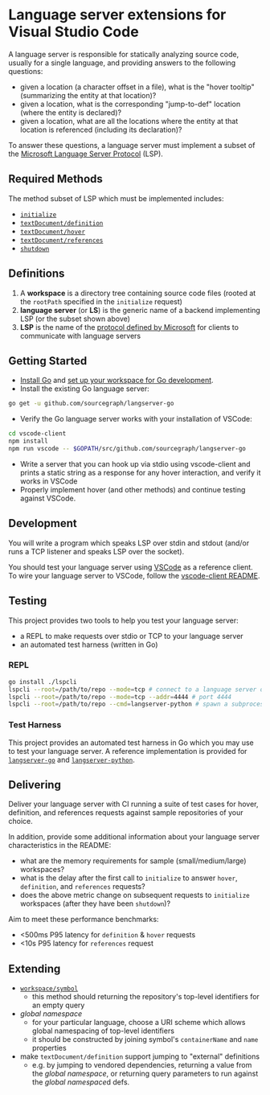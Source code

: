 # Language server extensions for Visual Studio Code

A language server is responsible for statically analyzing source code, usually for a single language,
and providing answers to the following questions:

* given a location (a character offset in a file), what is the "hover tooltip" (summarizing the entity at that location)?
* given a location, what is the corresponding "jump-to-def" location (where the entity is declared)?
* given a location, what are all the locations where the entity at that location is referenced (including its declaration)?

To answer these questions, a language server must implement a subset of the
[Microsoft Language Server Protocol](https://github.com/Microsoft/language-server-protocol) (LSP).

## Required Methods

The method subset of LSP which must be implemented includes:

* [`initialize`](https://github.com/Microsoft/language-server-protocol/blob/master/protocol.md#initialize-request)
* [`textDocument/definition`](https://github.com/Microsoft/language-server-protocol/blob/master/protocol.md#goto-definition-request)
* [`textDocument/hover`](https://github.com/Microsoft/language-server-protocol/blob/master/protocol.md#hover-request)
* [`textDocument/references`](https://github.com/Microsoft/language-server-protocol/blob/master/protocol.md#find-references-request)
* [`shutdown`](https://github.com/Microsoft/language-server-protocol/blob/master/protocol.md#shutdown-request)

## Definitions

1. A **workspace** is a directory tree containing source code files (rooted at the `rootPath` specified in the `initialize` request)
2. **language server** (or **LS**) is the generic name of a backend implementing LSP (or the subset shown above)
3. **LSP** is the name of the [protocol defined by Microsoft](https://github.com/Microsoft/language-server-protocol) for
clients to communicate with language servers

## Getting Started

- [Install Go](https://golang.org/doc/install) and [set up your workspace for Go development](https://golang.org/doc/code.html).
- Install the existing Go language server:
```bash
go get -u github.com/sourcegraph/langserver-go
```
- Verify the Go language server works with your installation of VSCode:
```bash
cd vscode-client
npm install
npm run vscode -- $GOPATH/src/github.com/sourcegraph/langserver-go
```
- Write a server that you can hook up via stdio using vscode-client and prints a static string
as a response for any hover interaction, and verify it works in VSCode
- Properly implement hover (and other methods) and continue testing against VSCode.

## Development

You will write a program which speaks LSP over stdin and stdout (and/or runs a TCP listener and speaks LSP over the socket).

You should test your language server using [VSCode](https://code.visualstudio.com/) as a reference client.
To wire your language server to VSCode, follow the [vscode-client README](https://github.com/sourcegraph/langserver/blob/master/vscode-client/README.md).

## Testing

This project provides two tools to help you test your language server:

- a REPL to make requests over stdio or TCP to your language server
- an automated test harness (written in Go)

### REPL

```bash
go install ./lspcli
lspcli --root=/path/to/repo --mode=tcp # connect to a language server over TCP port 2088
lspcli --root=/path/to/repo --mode=tcp --addr=4444 # port 4444
lspcli --root=/path/to/repo --cmd=langserver-python # spawn a subprocess and communicate over stdio
```

### Test Harness

This project provides an automated test harness in Go which you may use to test your language server.
A reference implementation is provided for [`langserver-go`](https://github.com/sourcegraph/langserver-go/blob/master/go_test.go)
and [`langserver-python`](https://github.com/sourcegraph/langserver-python/blob/master/python_test.go).

## Delivering

Deliver your language server with CI running a suite of test cases for hover, definition, and references requests
against sample repositories of your choice.

In addition, provide some additional information about your language server characteristics in the README:

- what are the memory requirements for sample (small/medium/large) workspaces?
- what is the delay after the first call to `initialize` to answer `hover`, `definition`, and `references` requests?
- does the above metric change on subsequent requests to `initialize` workspaces (after they have been `shutdown`)?

Aim to meet these performance benchmarks:

- <500ms P95 latency for `definition` & `hover` requests
- <10s P95 latency for `references` request

## Extending

- [`workspace/symbol`](https://github.com/Microsoft/language-server-protocol/blob/master/protocol.md#workspace-symbols-request)
    - this method should returning the repository's top-level identifiers for an empty query
- *global namespace*
    - for your particular language, choose a URI scheme which allows global namespacing of top-level identifiers
    - it should be constructed by joining symbol's `containerName` and `name` properties
- make `textDocument/definition` support jumping to "external" definitions
    - e.g. by jumping to vendored dependencies, returning a value from the *global namespace*, or returning query
    parameters to run against the *global namespace*d defs.
